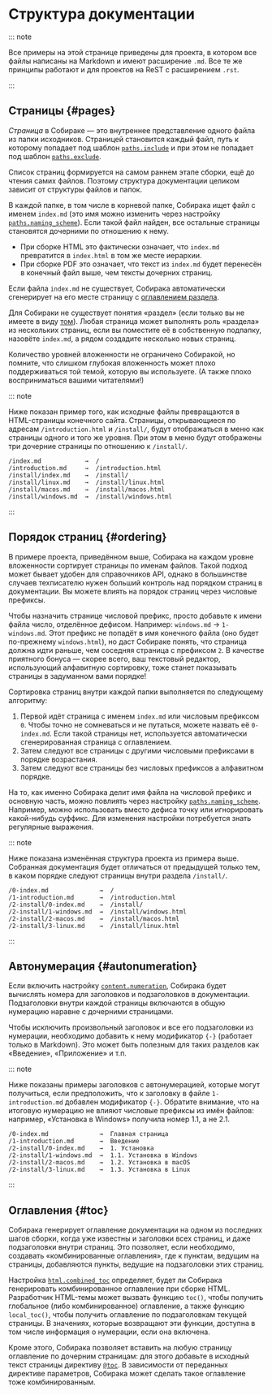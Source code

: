 # Структура документации

::: note

Все примеры на этой странице приведены для проекта, в котором все файлы написаны на Markdown и имеют расширение `.md`. Все те же принципы работают и для проектов на ReST с расширением `.rst`.

:::

## Страницы {#pages}

_Страница_ в Собираке — это внутреннее представление одного файла из папки исходников. Страницей становится каждый файл, путь к которому попадает под шаблон [`paths.include`](../5-data-types/1-manifest.md#volume.paths.include) и при этом не попадает под шаблон [`paths.exclude`](../5-data-types/1-manifest.md#volume.paths.exclude).

Список страниц формируется на самом раннем этапе сборки, ещё до чтения самих файлов. Поэтому структура документации целиком зависит от структуры файлов и папок.

В каждой папке, в том числе в корневой папке, Собирака ищет файл с именем `index.md` (это имя можно изменить через настройку [`paths.naming_scheme`](../5-data-types/1-manifest.md#volume.paths.naming_scheme)). Если такой файл найден, все остальные страницы становятся дочерними по отношению к нему.

- При сборке HTML это фактически означает, что `index.md` превратится в `index.html` в том же месте иерархии.
- При сборке PDF это означает, что текст из `index.md` будет перенесён в конечный файл выше, чем тексты дочерних страниц.

Если файла `index.md` не существует, Собирака автоматически сгенерирует на его месте страницу с [оглавлением раздела](#toc).

Для Собираки не существует понятия «раздел» (если только вы не имеете в виду [том](1-volumes.md)). Любая страница может выполнять роль «раздела» из нескольких страниц, если вы поместите её в собственную подпапку, назовёте `index.md`, а рядом создадите несколько новых страниц.

Количество уровней вложенности не ограничено Собиракой, но помните, что слишком глубокая вложенность может плохо поддерживаться той темой, которую вы используете. (А также плохо восприниматься вашими читателями!)

::: note

Ниже показан пример того, как исходные файлы превращаются в HTML-страницы конечного сайта. Страницы, открывающиеся по адресам `/introduction.html` и `/install/`, будут отображаться в меню как страницы одного и того же уровня. При этом в меню будут отображены три дочерние страницы по отношению к `/install/`.

```
/index.md            →  /
/introduction.md     →  /introduction.html
/install/index.md    →  /install/
/install/linux.md    →  /install/linux.html
/install/macos.md    →  /install/macos.html
/install/windows.md  →  /install/windows.html
```

:::

## Порядок страниц {#ordering}

В примере проекта, приведённом выше, Собирака на каждом уровне вложенности сортирует страницы по именам файлов. Такой подход может бывает удобен для справочников API, однако в большинстве случаев техписателю нужен больший контроль над порядком страниц в документации. Вы можете влиять на порядок страниц через числовые префиксы.

Чтобы назначить странице числовой префикс, просто добавьте к имени файла число, отделённое дефисом. Например: `windows.md` → `1-windows.md`. Этот префикс не попадёт в имя конечного файла (оно будет по-прежнему `windows.html`), но даст Собираке понять, что страница должна идти раньше, чем соседняя страница с префиксом `2`. В качестве приятного бонуса — скорее всего, ваш текстовый редактор, использующий алфавитную сортировку, тоже станет показывать страницы в задуманном вами порядке!

Сортировка страниц внутри каждой папки выполняется по следующему алгоритму:

1. Первой идёт страница с именем `index.md` или числовым префиксом `0`. Чтобы точно не сомневаться и не путаться, можете назвать её `0-index.md`. Если такой страницы нет, используется автоматически сгенерированная страница с оглавлением.
2. Затем следуют все страницы с другими числовыми префиксами в порядке возрастания.
3. Затем следуют все страницы без числовых префиксов а алфавитном порядке.

На то, как именно Собирака делит имя файла на числовой префикс и основную часть, можно повлиять через настройку [`paths.naming_scheme`](../5-data-types/1-manifest.md#volume.paths.naming_scheme). Например, можно использовать вместо дефиса точку или игнорировать какой-нибудь суффикс. Для изменения настройки потребуется знать регулярные выражения.

::: note

Ниже показана изменённая структура проекта из примера выше. Собранная документация будет отличаться от предыдущей только тем, в каком порядке следуют страницы внутри раздела `/install/`.

```
/0-index.md              →  /
/1-introduction.md       →  /introduction.html
/2-install/0-index.md    →  /install/
/2-install/1-windows.md  →  /install/windows.html
/2-install/2-macos.md    →  /install/macos.html
/2-install/3-linux.md    →  /install/linux.html
```

:::

## Автонумерация {#autonumeration}

Если включить настройку [`content.numeration`](../5-data-types/1-manifest.md#volume.content.numeration), Собирака будет вычислять номера для заголовков и подзаголовков в документации. Подзаголовки внутри каждой страницы включаются в общую нумерацию наравне с дочерними страницами.

Чтобы исключить произвольный заголовок и все его подзаголовки из нумерации, необходимо добавить к нему модификатор `{-}` (работает только в Markdown). Это может быть полезным для таких разделов как «Введение», «Приложение» и т.п.

::: note

Ниже показаны примеры заголовков с автонумерацией, которые могут получиться, если предположить, что к заголовку в файле `1-introduction.md` добавлен модификатор `{-}`. Обратите внимание, что на итоговую нумерацию не влияют числовые префиксы из имён файлов: например, «Установка в Windows» получила номер 1.1, а не 2.1.

```
/0-index.md              →  Главная страница
/1-introduction.md       →  Введение
/2-install/0-index.md    →  1. Установка
/2-install/1-windows.md  →  1.1. Установка в Windows
/2-install/2-macos.md    →  1.2. Установка в macOS
/2-install/3-linux.md    →  1.3. Установка в Linux
```

:::

## Оглавления {#toc}

Собирака генерирует оглавление документации на одном из последних шагов сборки, когда уже известны и заголовки всех страниц, и даже подзаголовки внутри страниц. Это позволяет, если необходимо, создавать «комбинированные оглавления», где к пунктам, ведущим на страницы, добавляются пункты, ведущие на подзаголовки этих страниц.

Настройка [`html.combined_toc`](../5-data-types/1-manifest.md#volume.html.combined_toc) определяет, будет ли Собирака генерировать комбинированное оглавление при сборке HTML. Разработчик HTML-темы может вызвать функцию `toc()`, чтобы получить глобальное (либо комбинированное) оглавление, а также функцию `local_toc()`, чтобы получить оглавление по подзаголовкам текущей страницы. В значениях, которые возвращают эти функции, доступна в том числе информация о нумерации, если она включена.

Кроме этого, Собирака позволяет вставить на любую страницу оглавление по дочерним страницам: для этого добавьте в исходный текст страницы директиву [`@toc`](../2-input/3-directives.md#toc). В зависимости от переданных директиве параметров, Собирака может сделать такое оглавление тоже комбинированным.
